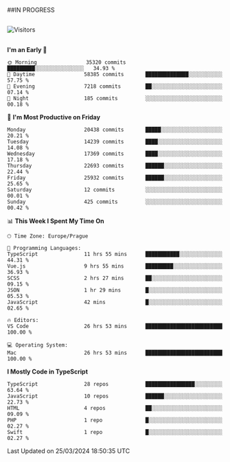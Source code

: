 ##IN PROGRESS
##
![Visitors](https://komarev.com/ghpvc/?username=petrbui&style=for-the-badge&label=Visitors+👀)



##
<!--
[![My GitHub stats](https://github-readme-stats.vercel.app/api?username=petrbui&theme=github_dark)](https://github.com/anuraghazra/github-readme-stats)

[![My wakatime stats](https://github-readme-stats.vercel.app/api/wakatime?username=petrbui&theme=github_dark)](https://github.com/anuraghazra/github-readme-stats)
-->
<!--START_SECTION:waka-->
**I'm an Early 🐤** 

```text
🌞 Morning                35320 commits       █████████░░░░░░░░░░░░░░░░   34.93 % 
🌆 Daytime                58385 commits       ██████████████░░░░░░░░░░░   57.75 % 
🌃 Evening                7218 commits        ██░░░░░░░░░░░░░░░░░░░░░░░   07.14 % 
🌙 Night                  185 commits         ░░░░░░░░░░░░░░░░░░░░░░░░░   00.18 % 
```
📅 **I'm Most Productive on Friday** 

```text
Monday                   20438 commits       █████░░░░░░░░░░░░░░░░░░░░   20.21 % 
Tuesday                  14239 commits       ████░░░░░░░░░░░░░░░░░░░░░   14.08 % 
Wednesday                17369 commits       ████░░░░░░░░░░░░░░░░░░░░░   17.18 % 
Thursday                 22693 commits       ██████░░░░░░░░░░░░░░░░░░░   22.44 % 
Friday                   25932 commits       ██████░░░░░░░░░░░░░░░░░░░   25.65 % 
Saturday                 12 commits          ░░░░░░░░░░░░░░░░░░░░░░░░░   00.01 % 
Sunday                   425 commits         ░░░░░░░░░░░░░░░░░░░░░░░░░   00.42 % 
```


📊 **This Week I Spent My Time On** 

```text
🕑︎ Time Zone: Europe/Prague

💬 Programming Languages: 
TypeScript               11 hrs 55 mins      ███████████░░░░░░░░░░░░░░   44.31 % 
Vue.js                   9 hrs 55 mins       █████████░░░░░░░░░░░░░░░░   36.93 % 
SCSS                     2 hrs 27 mins       ██░░░░░░░░░░░░░░░░░░░░░░░   09.15 % 
JSON                     1 hr 29 mins        █░░░░░░░░░░░░░░░░░░░░░░░░   05.53 % 
JavaScript               42 mins             █░░░░░░░░░░░░░░░░░░░░░░░░   02.65 % 

🔥 Editors: 
VS Code                  26 hrs 53 mins      █████████████████████████   100.00 % 

💻 Operating System: 
Mac                      26 hrs 53 mins      █████████████████████████   100.00 % 
```

**I Mostly Code in TypeScript** 

```text
TypeScript               28 repos            ████████████████░░░░░░░░░   63.64 % 
JavaScript               10 repos            ██████░░░░░░░░░░░░░░░░░░░   22.73 % 
HTML                     4 repos             ██░░░░░░░░░░░░░░░░░░░░░░░   09.09 % 
PHP                      1 repo              █░░░░░░░░░░░░░░░░░░░░░░░░   02.27 % 
Swift                    1 repo              █░░░░░░░░░░░░░░░░░░░░░░░░   02.27 % 
```




 Last Updated on 25/03/2024 18:50:35 UTC
<!--END_SECTION:waka-->
